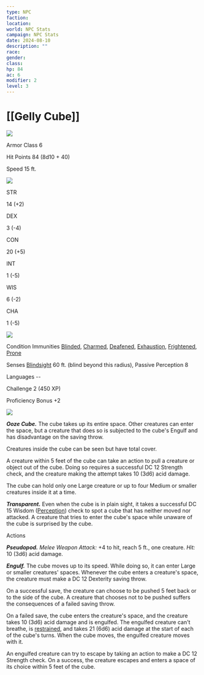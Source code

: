 ```yaml
---
type: NPC
faction: 
location: 
world: NPC Stats
campaign: NPC Stats
date: 2024-08-10
description: ""
race: 
gender: 
class: 
hp: 84
ac: 6
modifier: 2
level: 3
---
```

# [[Gelly Cube]]


![](https://www.dndbeyond.com/file-attachments/0/579/stat-block-header-bar.svg)

Armor Class 6

Hit Points 84 (8d10 + 40)

Speed 15 ft.

![](https://www.dndbeyond.com/file-attachments/0/579/stat-block-header-bar.svg)

STR

14 (+2)

DEX

3 (-4)

CON

20 (+5)

INT

1 (-5)

WIS

6 (-2)

CHA

1 (-5)

![](https://www.dndbeyond.com/file-attachments/0/579/stat-block-header-bar.svg)

Condition Immunities [Blinded](https://www.dndbeyond.com/compendium/rules/basic-rules/appendix-a-conditions#Blinded), [Charmed](https://www.dndbeyond.com/compendium/rules/basic-rules/appendix-a-conditions#Charmed), [Deafened](https://www.dndbeyond.com/compendium/rules/basic-rules/appendix-a-conditions#Deafened), [Exhaustion](https://www.dndbeyond.com/compendium/rules/basic-rules/appendix-a-conditions#Exhaustion), [Frightened](https://www.dndbeyond.com/compendium/rules/basic-rules/appendix-a-conditions#Frightened), [Prone](https://www.dndbeyond.com/compendium/rules/basic-rules/appendix-a-conditions#Prone)

Senses [Blindsight](https://www.dndbeyond.com/compendium/rules/basic-rules/monsters#Blindsight) 60 ft. (blind beyond this radius), Passive Perception 8

Languages --

Challenge 2 (450 XP)

Proficiency Bonus +2

![](https://www.dndbeyond.com/file-attachments/0/579/stat-block-header-bar.svg)

_**Ooze Cube.**_ The cube takes up its entire space. Other creatures can enter the space, but a creature that does so is subjected to the cube's Engulf and has disadvantage on the saving throw.

Creatures inside the cube can be seen but have total cover.

A creature within 5 feet of the cube can take an action to pull a creature or object out of the cube. Doing so requires a successful DC 12 Strength check, and the creature making the attempt takes 10 (3d6) acid damage.

The cube can hold only one Large creature or up to four Medium or smaller creatures inside it at a time.

_**Transparent.**_ Even when the cube is in plain sight, it takes a successful DC 15 Wisdom ([Perception](https://www.dndbeyond.com/compendium/rules/basic-rules/using-ability-scores#Perception)) check to spot a cube that has neither moved nor attacked. A creature that tries to enter the cube's space while unaware of the cube is surprised by the cube.

Actions

_**Pseudopod.** Melee Weapon Attack:_ +4 to hit, reach 5 ft., one creature. _Hit:_ 10 (3d6) acid damage.

_**Engulf.**_ The cube moves up to its speed. While doing so, it can enter Large or smaller creatures' spaces. Whenever the cube enters a creature's space, the creature must make a DC 12 Dexterity saving throw.

On a successful save, the creature can choose to be pushed 5 feet back or to the side of the cube. A creature that chooses not to be pushed suffers the consequences of a failed saving throw.

On a failed save, the cube enters the creature's space, and the creature takes 10 (3d6) acid damage and is engulfed. The engulfed creature can't breathe, is [restrained](https://www.dndbeyond.com/compendium/rules/basic-rules/appendix-a-conditions#Restrained), and takes 21 (6d6) acid damage at the start of each of the cube's turns. When the cube moves, the engulfed creature moves with it.

An engulfed creature can try to escape by taking an action to make a DC 12 Strength check. On a success, the creature escapes and enters a space of its choice within 5 feet of the cube.